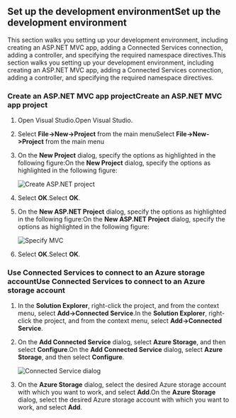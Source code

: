 ## <a name="set-up-the-development-environment"></a><span data-ttu-id="f8440-101">Set up the development environment</span><span class="sxs-lookup"><span data-stu-id="f8440-101">Set up the development environment</span></span>

<span data-ttu-id="f8440-102">This section walks you setting up your development environment, including creating an ASP.NET MVC app, adding a Connected Services connection, adding a controller, and specifying the required namespace directives.</span><span class="sxs-lookup"><span data-stu-id="f8440-102">This section walks you setting up your development environment, including creating an ASP.NET MVC app, adding a Connected Services connection, adding a controller, and specifying the required namespace directives.</span></span>

### <a name="create-an-aspnet-mvc-app-project"></a><span data-ttu-id="f8440-103">Create an ASP.NET MVC app project</span><span class="sxs-lookup"><span data-stu-id="f8440-103">Create an ASP.NET MVC app project</span></span>

1. <span data-ttu-id="f8440-104">Open Visual Studio.</span><span class="sxs-lookup"><span data-stu-id="f8440-104">Open Visual Studio.</span></span>

1. <span data-ttu-id="f8440-105">Select **File->New->Project** from the main menu</span><span class="sxs-lookup"><span data-stu-id="f8440-105">Select **File->New->Project** from the main menu</span></span>

1. <span data-ttu-id="f8440-106">On the **New Project** dialog, specify the options as highlighted in the following figure:</span><span class="sxs-lookup"><span data-stu-id="f8440-106">On the **New Project** dialog, specify the options as highlighted in the following figure:</span></span>

    ![Create ASP.NET project](https://docstestmedia1.blob.core.windows.net/azure-media/includes/media/vs-storage-aspnet-getting-started-setup-dev-env/vs-storage-aspnet-getting-started-setup-dev-env-1.png)

1. <span data-ttu-id="f8440-108">Select **OK**.</span><span class="sxs-lookup"><span data-stu-id="f8440-108">Select **OK**.</span></span>

1. <span data-ttu-id="f8440-109">On the **New ASP.NET Project** dialog, specify the options as highlighted in the following figure:</span><span class="sxs-lookup"><span data-stu-id="f8440-109">On the **New ASP.NET Project** dialog, specify the options as highlighted in the following figure:</span></span>

    ![Specify MVC](https://docstestmedia1.blob.core.windows.net/azure-media/includes/media/vs-storage-aspnet-getting-started-setup-dev-env/vs-storage-aspnet-getting-started-setup-dev-env-2.png)

1. <span data-ttu-id="f8440-111">Select **OK**.</span><span class="sxs-lookup"><span data-stu-id="f8440-111">Select **OK**.</span></span>

### <a name="use-connected-services-to-connect-to-an-azure-storage-account"></a><span data-ttu-id="f8440-112">Use Connected Services to connect to an Azure storage account</span><span class="sxs-lookup"><span data-stu-id="f8440-112">Use Connected Services to connect to an Azure storage account</span></span>

1. <span data-ttu-id="f8440-113">In the **Solution Explorer**, right-click the project, and from the context menu, select **Add->Connected Service**.</span><span class="sxs-lookup"><span data-stu-id="f8440-113">In the **Solution Explorer**, right-click the project, and from the context menu, select **Add->Connected Service**.</span></span>

1. <span data-ttu-id="f8440-114">On the **Add Connected Service** dialog, select **Azure Storage**, and then select **Configure**.</span><span class="sxs-lookup"><span data-stu-id="f8440-114">On the **Add Connected Service** dialog, select **Azure Storage**, and then select **Configure**.</span></span>

    ![Connected Service dialog](https://docstestmedia1.blob.core.windows.net/azure-media/includes/media/vs-storage-aspnet-getting-started-setup-dev-env/vs-storage-aspnet-getting-started-setup-dev-env-3.png)

1. <span data-ttu-id="f8440-116">On the **Azure Storage** dialog, select the desired Azure storage account with which you want to work, and select **Add**.</span><span class="sxs-lookup"><span data-stu-id="f8440-116">On the **Azure Storage** dialog, select the desired Azure storage account with which you want to work, and select **Add**.</span></span>



